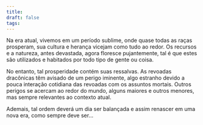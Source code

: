 ```yaml
---
title: 
draft: false
tags:
---
```

Na era atual, vivemos em um período sublime, onde quase todas as raças prosperam, sua cultura e herança vicejam como tudo ao redor. Os recursos e a natureza, antes devastada, agora floresce pujantemente, tal é que estes são utilizados e habitados por todo tipo de gente ou coisa.

No entanto, tal prosperidade contém suas ressalvas. As revoadas dracônicas têm avisado de um perigo iminente, algo estranho devido a pouca interação cotidiana das revoadas com os assuntos mortais. Outros perigos se acercam ao redor do mundo, alguns maiores e outros menores, mas sempre relevantes ao contexto atual.

Ademais, tal ordem deverá um dia ser balançada e assim renascer em uma nova era, como sempre deve ser...

